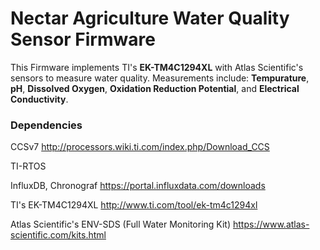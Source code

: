 # Nectar Agriculture Water Quality Sensor Firmware
This Firmware implements TI's **EK-TM4C1294XL** with Atlas Scientific's sensors to measure water quality. Measurements include: **Tempurature**, **pH**, **Dissolved Oxygen**, **Oxidation Reduction Potential**, and **Electrical Conductivity**.

### Dependencies
CCSv7         http://processors.wiki.ti.com/index.php/Download_CCS

TI-RTOS

InfluxDB, Chronograf          https://portal.influxdata.com/downloads

TI's EK-TM4C1294XL          http://www.ti.com/tool/ek-tm4c1294xl

Atlas Scientific's ENV-SDS (Full Water Monitoring Kit)          https://www.atlas-scientific.com/kits.html
